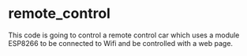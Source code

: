 # remote_control
This code is going to control a remote control car which uses a module ESP8266 to be connected to Wifi and be controlled with a web page. 
